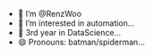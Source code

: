 - 👋 I’m @RenzWoo
- 👀 I’m interested in automation...
- 🌱 3rd year in DataScience...
- 😄 Pronouns: batman/spiderman...

<!---
RenzWoo/RenzWoo is a ✨ special ✨ repository because its `README.md` (this file) appears on your GitHub profile.
You can click the Preview link to take a look at your changes.
--->
